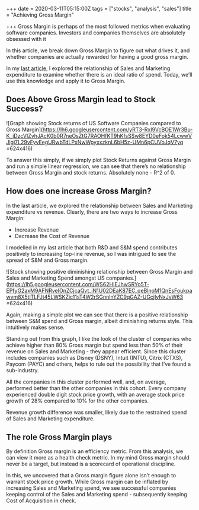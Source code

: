 +++
date = 2020-03-11T05:15:00Z
tags = ["stocks", "analysis", "sales"]
title = "Achieving Gross Margin"

+++
Gross Margin is perhaps of the most followed metrics when evaluating software companies. Investors and companies themselves are absolutely obsessed with it

In this article, we break down Gross Margin to figure out what drives it, and whether companies are actually rewarded for having a good gross margin.

In my [last article](https://jamesmalcolm.me/posts/balancing-research-and-sales-spend/), I explored the relationship of Sales and Marketing expenditure to examine whether there is an ideal ratio of spend. Today, we’ll use this knowledge and apply it to Gross Margin.

## **Does Above Gross Margin lead to Stock Success?**

![Graph showing Stock returns of US Software Companies compared to Gross Margin](https://lh6.googleusercontent.com/yRT3-RxI9VcBOE1Wr3Bu-K_jDzcVIZvhJAcK0b0R7neOsZtG7RAOHfKT9hKfsSSw8EYD0eFok54LcwwVJlgj7L29vFyvEegURwbTdLPxNwWpyxxzknL6bH5z-UMn6pCUVoJqV7yq =624x416)

To answer this simply, if we simply plot Stock Returns against Gross Margin and run a simple linear regression, we can see that there’s no relationship between Gross Margin and stock returns. Absolutely none - R^2 of 0.

## **How does one increase Gross Margin?**

In the last article, we explored the relationship between Sales and Marketing expenditure vs revenue. Clearly, there are two ways to increase Gross Margin:

* Increase Revenue
* Decrease the Cost of Revenue

I modelled in my last article that both R&D and S&M spend contributes positively to increasing top-line revenue, so I was intrigued to see the spread of S&M and Gross margin.

![Stock showing positive diminishing relationship between Gross Margin and Sales and Marketing Spend amongst US companies.](https://lh5.googleusercontent.com/WS62HIEJhwSRYo5T-EPfyG2axM9AFNRveIOnZCjcaQvt_iN1U02DEaK87EC_qeBlnoM1QnEsFoukpawvm8X5tlTLFJt45LWSKZic11sT4W2rSGnnlnYZC9qGAZ-UGcjIyNxJvW63 =624x416)

Again, making a simple plot we can see that there is a positive relationship between S&M spend and Gross margin, albeit diminishing returns style. This intuitively makes sense.

Standing out from this graph, I like the look of the cluster of companies who achieve higher than 80% Gross margin but spend less than 50% of their revenue on Sales and Marketing - they appear efficient. Since this cluster includes companies such as Disney (DSNY), Intuit (INTU), Citrix (CTXS), Paycom (PAYC) and others, helps to rule out the possibility that I’ve found a sub-industry.

All the companies in this cluster performed well, and, on average, performed better than the other companies in this cohort. Every company experienced double digit stock price growth, with an average stock price growth of 28% compared to 10% for the other companies.

Revenue growth difference was smaller, likely due to the restrained spend of Sales and Marketing expenditure.

## **The role Gross Margin plays**

By definition Gross margin is an efficiency metric. From this analysis, we can view it more as a health check metric. In my mind Gross margin should never be a target, but instead is a scorecard of operational discipline.

In this, we uncovered that a Gross margin figure alone isn’t enough to warrant stock price growth. While Gross margin can be inflated by increasing Sales and Marketing spend, we see successful companies keeping control of the Sales and Marketing spend - subsequently keeping Cost of Acquisition in check.